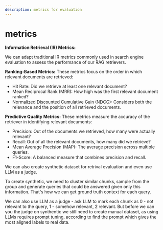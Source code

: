 ```yaml
---
description: metrics for evaluation
---
```


# metrics

**Information Retrieval (IR) Metrics:**

We can adapt traditional IR metrics commonly used in search engine evaluation to assess the performance of our RAG retrievers.

**Ranking-Based Metrics:** These metrics focus on the order in which relevant documents are retrieved:

* Hit Rate: Did we retrieve at least one relevant document?
* Mean Reciprocal Rank (MRR): How high was the first relevant document ranked?
* Normalized Discounted Cumulative Gain (NDCG): Considers both the relevance and the position of all retrieved documents.

**Predictive Quality Metrics:** These metrics measure the accuracy of the retriever in identifying relevant documents:

* Precision: Out of the documents we retrieved, how many were actually relevant?
* Recall: Out of all the relevant documents, how many did we retrieve?
* Mean Average Precision (MAP): The average precision across multiple queries.
* F1-Score: A balanced measure that combines precision and recall.

We can also create synthetic dataset for retrival evaluation and even use LLM as a judge.&#x20;

To create synthetic, we need to cluster similar chunks, sample from the group and generate queries that could be answered given only this information. That's how we can get ground truth context for each query.&#x20;

We can also use LLM as a judge - ask LLM to mark each chunk as 0 - not relevant to the query, 1 - somehow relevant, 2 relevant. But before we can you the judge on synthentic we still need to create manual dataset, as using LLMs requires prompt tuning, according to find the prompt which gives the most aligned labels to real data.&#x20;
